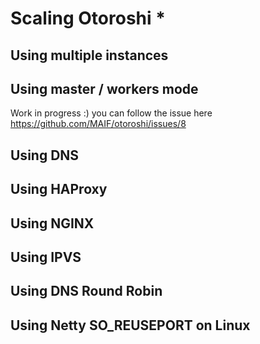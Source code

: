 # Scaling Otoroshi *

## Using multiple instances

## Using master / workers mode

Work in progress :) you can follow the issue here https://github.com/MAIF/otoroshi/issues/8

## Using DNS

## Using HAProxy

## Using NGINX

## Using IPVS

## Using DNS Round Robin

## Using Netty SO_REUSEPORT on Linux
